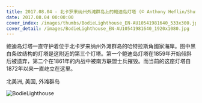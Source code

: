 ```yaml
---
title: 2017.08.04 - 北卡罗来纳州外滩群岛上的鲍迪岛灯塔 (© Anthony Heflin/Shutterstock)
date: 2017.08.04 00:00:00
cover_index: /images/thumbs/BodieLighthouse_EN-AU10541981640_533x300.jpg
cover_detail: /images/BodieLighthouse_EN-AU10541981640_1920x1080.jpg
---
```


鲍迪岛灯塔一直守护着位于北卡罗来纳州外滩群岛的哈特拉斯角國家海岸。图中黑白条纹结构的灯塔是这附近的第三个灯塔。第一个鲍迪岛灯塔在1859年开始倾斜后被遗弃，第二个在1861年的内战中被南方联盟士兵摧毁。而当前的这座灯塔自1872年以来一直屹立在这里。

北美洲, 美国, 外滩群岛

![BodieLighthouse](/images/BodieLighthouse_EN-AU10541981640_1920x1080.jpg)
